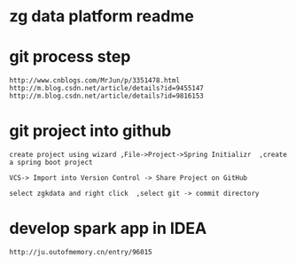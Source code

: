 # zg data platform readme

# git process step
    http://www.cnblogs.com/MrJun/p/3351478.html
    http://m.blog.csdn.net/article/details?id=9455147
    http://m.blog.csdn.net/article/details?id=9816153

# git project into github
    create project using wizard ,File->Project->Spring Initializr  ,create a spring boot project

    VCS-> Import into Version Control -> Share Project on GitHub

    select zgkdata and right click  ,select git -> commit directory

# develop spark app in IDEA

    http://ju.outofmemory.cn/entry/96015
